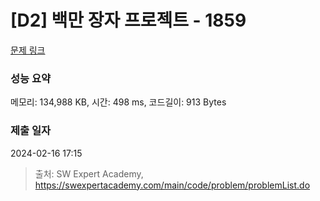# [D2] 백만 장자 프로젝트 - 1859 

[문제 링크](https://swexpertacademy.com/main/code/problem/problemDetail.do?contestProbId=AV5LrsUaDxcDFAXc) 

### 성능 요약

메모리: 134,988 KB, 시간: 498 ms, 코드길이: 913 Bytes

### 제출 일자

2024-02-16 17:15



> 출처: SW Expert Academy, https://swexpertacademy.com/main/code/problem/problemList.do